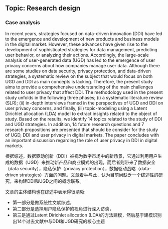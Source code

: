 ## Topic: Research design
### Case analysis 

In recent years, strategies focused on data-driven innovation (DDI) have led to the emergence and development of new products and business models in the digital market. However, these advances have given rise to the development of sophisticated strategies for data management, predicting user behavior, or analyzing their actions. Accordingly, the large-scale analysis of user-generated data (UGD) has led to the emergence of user privacy concerns about how companies manage user data. Although there are some studies on data security, privacy protection, and data-driven strategies, a systematic review on the subject that would focus on both UGD and DDI as main concepts is lacking. Therefore, the present study aims to provide a comprehensive understanding of the main challenges related to user privacy that affect DDI. The methodology used in the present study unfolds in the following three phases; (i) a systematic literature review (SLR); (ii) in-depth interviews framed in the perspectives of UGD and DDI on user privacy concerns, and finally, (iii) topic-modeling using a Latent Dirichlet allocation (LDA) model to extract insights related to the object of study. Based on the results, we identify 14 topics related to the study of DDI and UGD strategies. In addition, 14 future research questions and 7 research propositions are presented that should be consider for the study of UGD, DDI and user privacy in digital markets. The paper concludes with an important discussion regarding the role of user privacy in DDI in digital markets.

根据综述，数据驱动创新（DDI）被视为数字市场中的新场景，它通过利用用户生成的数据（UGD）来推动新产品和商业模式的出现，而后者则带来了数据安全（data security），隐私保护（privacy protection），数据驱动战略（data-driven strategies）方面的问题。文章着手与此，认为目前尚缺乏一个综述性的研究，来构建DDI和UGD之间的概念联系。

文章的主体结构也在综述中表示得很清晰: 

- 第一部分是做系统性文献综述，
- 第二部分是选择用户隐私保护的视角进行深入访谈，
- 第三是通过Latent Dirichlet allocation (LDA)的方法建模，然后基于建模识别出14个过去文献中与DDI和UGD研究的核心主题